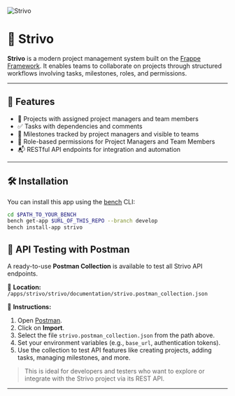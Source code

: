 
![Strivo](https://github.com/user-attachments/assets/89062650-bdcd-4f52-a048-b61a2361b2e8)


# 📁 Strivo

**Strivo** is a modern project management system built on the [Frappe Framework](https://frappeframework.com/). It enables teams to collaborate on projects through structured workflows involving tasks, milestones, roles, and permissions.

---

## 🚀 Features

- 🧩 Projects with assigned project managers and team members
- ✅ Tasks with dependencies and comments
- 🎯 Milestones tracked by project managers and visible to teams
- 🔐 Role-based permissions for Project Managers and Team Members
- 📬 RESTful API endpoints for integration and automation

---

## 🛠️ Installation

You can install this app using the [bench](https://github.com/frappe/bench) CLI:

```bash
cd $PATH_TO_YOUR_BENCH
bench get-app $URL_OF_THIS_REPO --branch develop
bench install-app strivo
```

## 🧪 API Testing with Postman

A ready-to-use **Postman Collection** is available to test all Strivo API endpoints.

📁 **Location:**
`/apps/strivo/strivo/documentation/strivo.postman_collection.json`

📌 **Instructions:**

1. Open [Postman](https://www.postman.com/downloads/).
2. Click on **Import**.
3. Select the file `strivo.postman_collection.json` from the path above.
4. Set your environment variables (e.g., `base_url`, authentication tokens).
5. Use the collection to test API features like creating projects, adding tasks, managing milestones, and more.

> This is ideal for developers and testers who want to explore or integrate with the Strivo project via its REST API.

---
